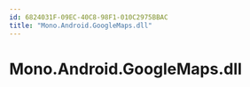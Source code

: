 ```yaml
---
id: 6824031F-09EC-40C8-98F1-010C2975BBAC
title: "Mono.Android.GoogleMaps.dll"
---
```


# Mono.Android.GoogleMaps.dll
